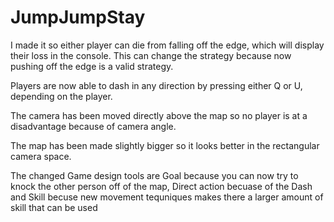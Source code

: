 # JumpJumpStay
I made it so either player can die from falling off the edge, which will display their loss in the console. This can change the strategy because now pushing off the edge is a valid strategy.

Players are now able to dash in any direction by pressing either Q or U, depending on the player.

The camera has been moved directly above the map so no player is at a disadvantage because of camera angle.

The map has been made slightly bigger so it looks better in the rectangular camera space.

The changed Game design tools are Goal because you can now try to knock the other person off of the map, Direct action becuase of the Dash and Skill becuse new movement tequniques makes there a larger amount of skill that can be used
